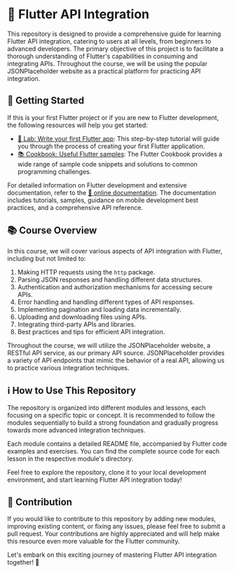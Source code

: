 # 📱 Flutter API Integration

This repository is designed to provide a comprehensive guide for learning Flutter API integration, catering to users at all levels, from beginners to advanced developers. The primary objective of this project is to facilitate a thorough understanding of Flutter's capabilities in consuming and integrating APIs. Throughout the course, we will be using the popular JSONPlaceholder website as a practical platform for practicing API integration.

## 🚀 Getting Started

If this is your first Flutter project or if you are new to Flutter development, the following resources will help you get started:

- [🔬 Lab: Write your first Flutter app](https://docs.flutter.dev/get-started/codelab): This step-by-step tutorial will guide you through the process of creating your first Flutter application.
- [📚 Cookbook: Useful Flutter samples](https://docs.flutter.dev/cookbook): The Flutter Cookbook provides a wide range of sample code snippets and solutions to common programming challenges.

For detailed information on Flutter development and extensive documentation, refer to the [📖 online documentation](https://docs.flutter.dev/). The documentation includes tutorials, samples, guidance on mobile development best practices, and a comprehensive API reference.

## 📚 Course Overview

In this course, we will cover various aspects of API integration with Flutter, including but not limited to:

1. Making HTTP requests using the `http` package.
2. Parsing JSON responses and handling different data structures.
3. Authentication and authorization mechanisms for accessing secure APIs.
4. Error handling and handling different types of API responses.
5. Implementing pagination and loading data incrementally.
6. Uploading and downloading files using APIs.
7. Integrating third-party APIs and libraries.
8. Best practices and tips for efficient API integration.

Throughout the course, we will utilize the JSONPlaceholder website, a RESTful API service, as our primary API source. JSONPlaceholder provides a variety of API endpoints that mimic the behavior of a real API, allowing us to practice various integration techniques.

## ℹ️ How to Use This Repository

The repository is organized into different modules and lessons, each focusing on a specific topic or concept. It is recommended to follow the modules sequentially to build a strong foundation and gradually progress towards more advanced integration techniques.

Each module contains a detailed README file, accompanied by Flutter code examples and exercises. You can find the complete source code for each lesson in the respective module's directory.

Feel free to explore the repository, clone it to your local development environment, and start learning Flutter API integration today!

## 🤝 Contribution

If you would like to contribute to this repository by adding new modules, improving existing content, or fixing any issues, please feel free to submit a pull request. Your contributions are highly appreciated and will help make this resource even more valuable for the Flutter community.

Let's embark on this exciting journey of mastering Flutter API integration together! 🚀